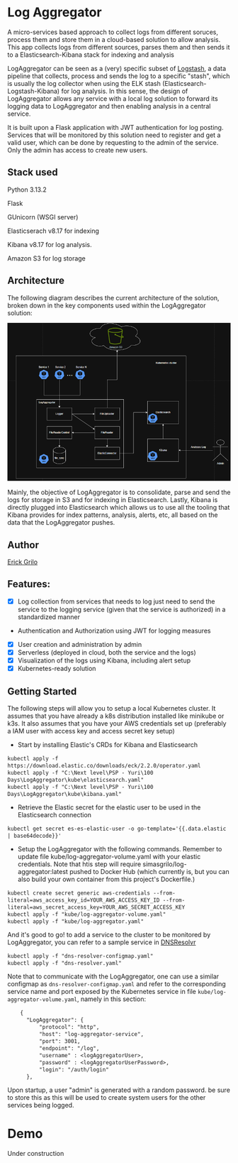 # Log Aggregator

A micro-services based approach to collect logs from different soruces, process them and store them in a cloud-based solution to allow analysis. This app collects logs from different sources, parses them and then sends it to a Elasticsearch-Kibana stack for indexing and analysis

LogAggregator can be seen as a (very) specific subset of [Logstash](https://www.elastic.co/logstash), a data pipeline that collects, process and sends the log to a specific "stash", which is usually the log collector when using the ELK stash (Elasticsearch-Logstash-Kibana) for log analysis. In this sense, the design of LogAggregator allows any service with a local log solution to forward its logging data to LogAggregator and then enabling analysis in a central service. 

It is built upon a Flask application with JWT authentication for log posting. Services that will be monitored by this solution need to register and get a valid user, which can be done by requesting to the admin of the service. Only the admin has access to create new users.

## Stack used

Python 3.13.2

Flask

GUnicorn (WSGI server)

Elasticserach v8.17 for indexing

Kibana v8.17 for log analysis.

Amazon S3 for log storage

## Architecture

The following diagram describes the current architecture of the solution, broken down in the key components used within the LogAggregator solution:

![](docs/architecture.PNG)

Mainly, the objective of LogAggregator is to consolidate, parse and send the logs for storage in S3 and for indexing in Elasticsearch. Lastly, Kibana is directly plugged into Elasticsearch which allows us to use all the tooling that Kibana provides for index patterns, analysis, alerts, etc, all based on the data that the LogAggregator pushes.


## Author
[Erick Grilo](https://simasgrilo.github.io)

## Features:
- [X] Log collection from services that needs to log just need to send the service to the logging service (given that the service is authorized) in a standardized manner
- Authentication and Authorization using JWT for logging measures
- [X] User creation and administration by admin
- [X] Serverless (deployed in cloud, both the service and the logs)
- [X] Visualization of the logs using Kibana, including alert setup
- [X] Kubernetes-ready solution

## Getting Started

The following steps will allow you to setup a local Kubernetes cluster. It assumes that you have already a k8s distribution installed like minikube or k3s. It also assumes that you have your AWS credentials set up (preferably a IAM user with access key and access secret key setup)

- Start by installing Elastic's CRDs for Kibana and Elasticsearch

```
kubectl apply -f https://download.elastic.co/downloads/eck/2.2.0/operator.yaml
kubectl apply -f "C:\Next level\PSP - Yuri\100 Days\LogAggregator\kube\elasticsearch.yaml"
kubectl apply -f "C:\Next level\PSP - Yuri\100 Days\LogAggregator\kube\kibana.yaml"
```

- Retrieve the Elastic secret for the elastic user to be used in the Elasticsearch connection
```
kubectl get secret es-es-elastic-user -o go-template='{{.data.elastic | base64decode}}'
```

- Setup the LogAggregator with the following commands. Remember to update file kube/log-aggregator-volume.yaml with your elastic credentials. Note that htis step will require simasgrilo/log-aggregator:latest pushed to Docker Hub (which currently is, but you can also build your own container from this project's Dockerfile.)
```
kubectl create secret generic aws-credentials --from-literal=aws_access_key_id=YOUR_AWS_ACCESS_KEY_ID --from-literal=aws_secret_access_key=YOUR_AWS_SECRET_ACCESS_KEY
kubectl apply -f "kube/log-aggregator-volume.yaml"
kubectl apply -f "kube/log-aggregator.yaml"
```

And it's good to go! to add a service to the cluster to be monitored by LogAggregator, you can refer to a sample service in [DNSResolvr](https://github.com/simasgrilo/DNSResolvr)

```
kubectl apply -f "dns-resolver-configmap.yaml"
kubectl apply -f "dns-resolver.yaml"
```

Note that to communicate with the LogAggregator, one can use a similar configmap as ```dns-resolver-configmap.yaml``` and refer to the corresponding service name and port exposed by the Kubernetes service in file ```kube/log-aggregator-volume.yaml```, namely in this section:

```  
    {
      "LogAggregator": {
          "protocol": "http",
          "host": "log-aggregator-service",
          "port": 3001,
          "endpoint": "/log",
          "username" : <logAggregatorUser>,
          "password" : <logAggregatorUserPassword>,
          "login": "/auth/login"
      },
```

Upon startup, a user "admin" is generated with a random password. be sure to store this as this will be used to create system users for the other services being logged.

# Demo

Under construction
